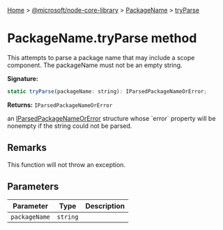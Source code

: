 [Home](./index) &gt; [@microsoft/node-core-library](./node-core-library.md) &gt; [PackageName](./node-core-library.packagename.md) &gt; [tryParse](./node-core-library.packagename.tryparse.md)

# PackageName.tryParse method

This attempts to parse a package name that may include a scope component. The packageName must not be an empty string.

**Signature:**
```javascript
static tryParse(packageName: string): IParsedPackageNameOrError;
```
**Returns:** `IParsedPackageNameOrError`

an [IParsedPackageNameOrError](./node-core-library.iparsedpackagenameorerror.md) structure whose \`error\` property will be nonempty if the string could not be parsed.

## Remarks

This function will not throw an exception.

## Parameters

|  Parameter | Type | Description |
|  --- | --- | --- |
|  `packageName` | `string` |  |


